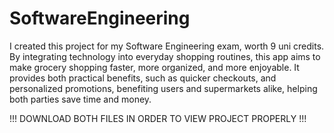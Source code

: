 # SoftwareEngineering
I created this project for my Software Engineering exam, worth 9 uni credits. By integrating technology into everyday shopping routines, this app aims to make grocery shopping faster, more organized, and more enjoyable. It provides both practical benefits, such as quicker checkouts, and personalized promotions, benefiting users and supermarkets alike, helping both parties save time and money.


!!!  DOWNLOAD BOTH FILES IN ORDER TO VIEW PROJECT PROPERLY !!!
